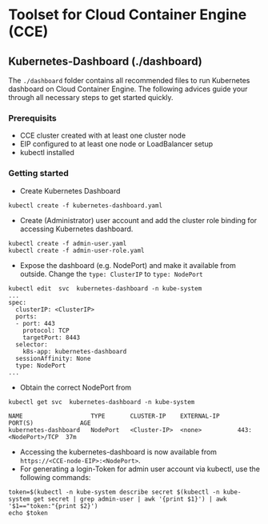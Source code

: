 # Toolset for Cloud Container Engine (CCE)

## Kubernetes-Dashboard (./dashboard)

The `./dashboard` folder contains all recommended files to run Kubernetes dashboard on Cloud Container Engine. The following advices guide your through all necessary steps to get started quickly.

### Prerequisits

* CCE cluster created with at least one cluster node
* EIP configured to at least one node or LoadBalancer setup
* kubectl installed

### Getting started

* Create Kubernetes Dashboard

```
kubectl create -f kubernetes-dashboard.yaml
```

* Create (Administrator) user account and add the cluster role binding for accessing Kubernetes dashboard.

```
kubectl create -f admin-user.yaml
kubectl create -f admin-user-role.yaml
```

* Expose the dashboard (e.g. NodePort) and make it available from outside. Change the `type: ClusterIP` to `type: NodePort` 


```
kubectl edit  svc  kubernetes-dashboard -n kube-system
...
spec:
  clusterIP: <ClusterIP>
  ports:
  - port: 443
    protocol: TCP
    targetPort: 8443
  selector:
    k8s-app: kubernetes-dashboard
  sessionAffinity: None
  type: NodePort
...
```

* Obtain the correct NodePort from

```
kubectl get svc  kubernetes-dashboard -n kube-system
```  
```
NAME                   TYPE       CLUSTER-IP	EXTERNAL-IP		PORT(S)				AGE
kubernetes-dashboard   NodePort   <Cluster-IP>	<none>			443:<NodePort>/TCP	37m
```

* Accessing the kubernetes-dashboard is now available from `https://<CCE-node-EIP>:<NodePort>`.
* For generating a login-Token for admin user account via kubectl, use the following commands:

```
token=$(kubectl -n kube-system describe secret $(kubectl -n kube-system get secret | grep admin-user | awk '{print $1}') | awk '$1=="token:"{print $2}')
echo $token
```




